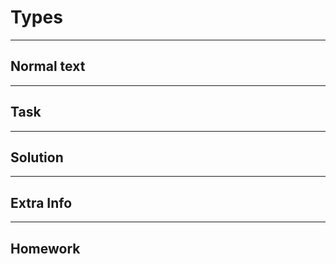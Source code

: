 # Types

----

## Normal text

----
<!-- .slide: data-state="c-slide-task" -->

## Task

----
<!-- .slide: data-state="c-slide-task-solution" -->

## Solution

----
<!-- .slide: data-state="c-slide-extra-info" -->

## Extra Info

----
<!-- .slide: data-state="c-slide-task-home" -->

## Homework
